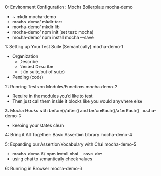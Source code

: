 0: Environment Configuration : Mocha Boilerplate
mocha-demo
- ~ mkdir mocha-demo
- mocha-demo/ mkdir test
- mocha-demo/ mkdir lib
- mocha-demo/ npm init (set test: mocha)
- mocha-demo/ npm install mocha —save

1: Setting up Your Test Suite (Semantically)
mocha-demo-1
- Organization
    - Describe
    - Nested Describe
    - it (in suite/out of suite)
- Pending (code)

2: Running Tests on Modules/Functions
mocha-demo-2
- Require in the modules you’d like to test
- Then just call them inside it blocks like you would anywhere else

3: Mocha Hooks with before()/after() and beforeEach()/afterEach()
mocha-demo-3
- keeping your states clean

4: Bring it All Together: Basic Assertion Library
mocha-demo-4

5: Expanding our Assertion Vocabulary with Chai
mocha-demo-5
- mocha-demo-5/ npm install chai —save-dev
- using chai to semantically check values

6: Running in Browser
mocha-demo-6
